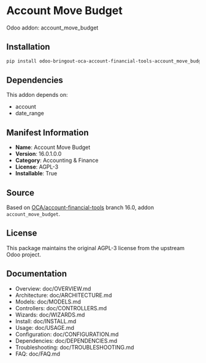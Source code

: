 # Account Move Budget

Odoo addon: account_move_budget

## Installation

```bash
pip install odoo-bringout-oca-account-financial-tools-account_move_budget
```

## Dependencies

This addon depends on:
- account
- date_range

## Manifest Information

- **Name**: Account Move Budget
- **Version**: 16.0.1.0.0
- **Category**: Accounting & Finance
- **License**: AGPL-3
- **Installable**: True

## Source

Based on [OCA/account-financial-tools](https://github.com/OCA/account-financial-tools) branch 16.0, addon `account_move_budget`.

## License

This package maintains the original AGPL-3 license from the upstream Odoo project.

## Documentation

- Overview: doc/OVERVIEW.md
- Architecture: doc/ARCHITECTURE.md
- Models: doc/MODELS.md
- Controllers: doc/CONTROLLERS.md
- Wizards: doc/WIZARDS.md
- Install: doc/INSTALL.md
- Usage: doc/USAGE.md
- Configuration: doc/CONFIGURATION.md
- Dependencies: doc/DEPENDENCIES.md
- Troubleshooting: doc/TROUBLESHOOTING.md
- FAQ: doc/FAQ.md
